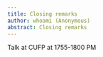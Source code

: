 ```yaml
---
title: Closing remarks
author: whoami (Anonymous)
abstract: Closing remarks
---
```


Talk at CUFP at 1755-1800 PM
